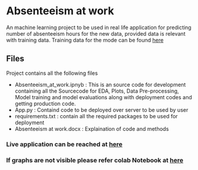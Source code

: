 # Absenteeism  at  work

An machine learning project to be used in real life application for predicting number of absenteeism hours  for the new data, provided data is relevant with training data. Training data for the mode can be found [here](http://archive.ics.uci.edu/ml/datasets/Absenteeism+at+work)

## Files
Project contains all the following files
- Absenteeism_at_work.ipnyb : This is an source code for development containing all the Sourcecode for EDA, Plots, Data Pre-processing, Model training and model evaluations along with deployment codes and getting production code.
- App.py : Containd code to be deployed over server to be used by user
- requirements.txt : contain all the required packages to be used for deployment
- Absenteeism at work.docx : Explaination of code and methods
 
### Live application can be reached at [here](https://absenteeism-at-work.herokuapp.com/) 
### If graphs are not visible please refer colab Notebook at [here](https://colab.research.google.com/drive/1UoFW6nqcDzeb6UM5mTuKPvbAhJ5UAjb1#scrollTo=5tmV647AQi4g)
